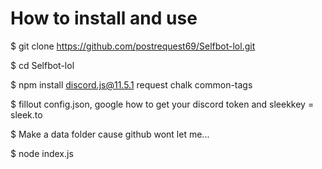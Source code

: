 # How to install and use
$ git clone https://github.com/postrequest69/Selfbot-lol.git

$ cd Selfbot-lol

$ npm install discord.js@11.5.1 request chalk common-tags

$ fillout config.json, google how to get your discord token and sleekkey = sleek.to

$ Make a data folder cause github wont let me...

$ node index.js
